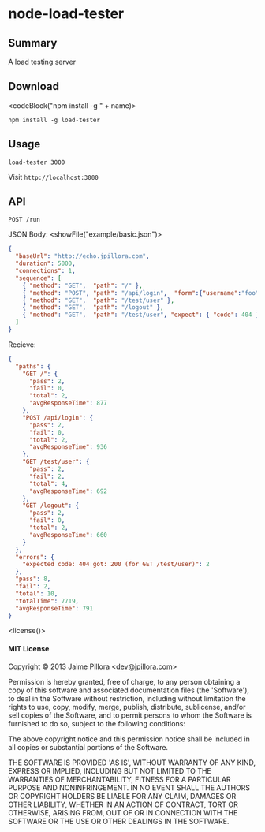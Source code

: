 # node-<name>load-tester</end>

## Summary

<description>A load testing server</end>

## Download

<codeBlock("npm install -g " + name)>
```
npm install -g load-tester
```
</end>

## Usage

```
load-tester 3000
```

Visit `http://localhost:3000`

## API

`POST /run`

JSON Body:
<showFile("example/basic.json")>
``` json
{
  "baseUrl": "http://echo.jpillora.com",
  "duration": 5000,
  "connections": 1,
  "sequence": [
    { "method": "GET",  "path": "/" },
    { "method": "POST", "path": "/api/login",  "form":{"username":"foo","password":"bar"} },
    { "method": "GET",  "path": "/test/user" },
    { "method": "GET",  "path": "/logout" },
    { "method": "GET",  "path": "/test/user", "expect": { "code": 404 } }
  ]
}
```
</end>


Recieve:
``` json
{
  "paths": {
    "GET /": {
      "pass": 2,
      "fail": 0,
      "total": 2,
      "avgResponseTime": 877
    },
    "POST /api/login": {
      "pass": 2,
      "fail": 0,
      "total": 2,
      "avgResponseTime": 936
    },
    "GET /test/user": {
      "pass": 2,
      "fail": 2,
      "total": 4,
      "avgResponseTime": 692
    },
    "GET /logout": {
      "pass": 2,
      "fail": 0,
      "total": 2,
      "avgResponseTime": 660
    }
  },
  "errors": {
    "expected code: 404 got: 200 (for GET /test/user)": 2
  },
  "pass": 8,
  "fail": 2,
  "total": 10,
  "totalTime": 7719,
  "avgResponseTime": 791
}
```

<license()>
#### MIT License

Copyright &copy; 2013 Jaime Pillora &lt;dev@jpillora.com&gt;

Permission is hereby granted, free of charge, to any person obtaining
a copy of this software and associated documentation files (the
'Software'), to deal in the Software without restriction, including
without limitation the rights to use, copy, modify, merge, publish,
distribute, sublicense, and/or sell copies of the Software, and to
permit persons to whom the Software is furnished to do so, subject to
the following conditions:

The above copyright notice and this permission notice shall be
included in all copies or substantial portions of the Software.

THE SOFTWARE IS PROVIDED 'AS IS', WITHOUT WARRANTY OF ANY KIND,
EXPRESS OR IMPLIED, INCLUDING BUT NOT LIMITED TO THE WARRANTIES OF
MERCHANTABILITY, FITNESS FOR A PARTICULAR PURPOSE AND NONINFRINGEMENT.
IN NO EVENT SHALL THE AUTHORS OR COPYRIGHT HOLDERS BE LIABLE FOR ANY
CLAIM, DAMAGES OR OTHER LIABILITY, WHETHER IN AN ACTION OF CONTRACT,
TORT OR OTHERWISE, ARISING FROM, OUT OF OR IN CONNECTION WITH THE
SOFTWARE OR THE USE OR OTHER DEALINGS IN THE SOFTWARE.
</end>

